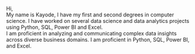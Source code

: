 Hi,<br>
My name is Kayode, I have my first and second degrees in computer science. I have worked on several data science and data analytics projects using Python, SQL, Power BI and Excel.<br>
I am proficient in analyzing and communicating complex data insights across diverse business domains.
I am proficient in Python, SQL, Power BI, and Excel.


<!---
yahayakayode/yahayakayode is a ✨ special ✨ repository because its `README.md` (this file) appears on your GitHub profile.
You can click the Preview link to take a look at your changes.
--->

